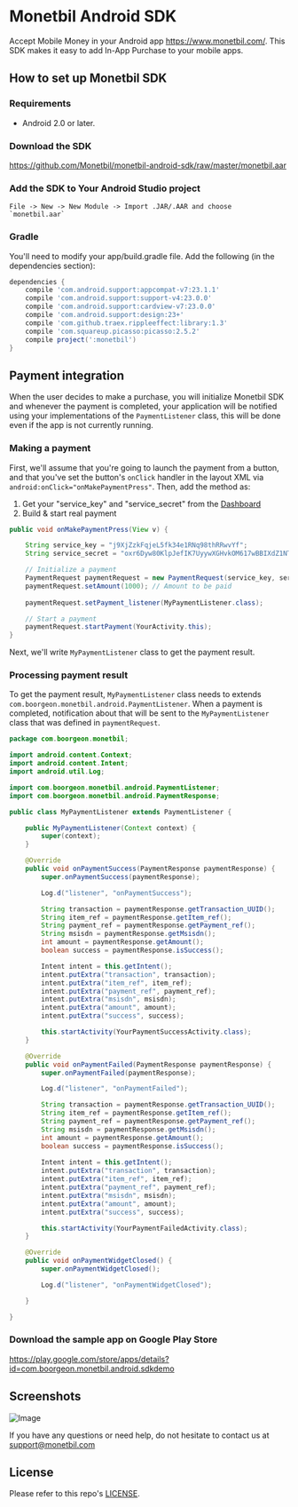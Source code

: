 # Monetbil Android SDK

Accept Mobile Money in your Android app https://www.monetbil.com/.
This SDK makes it easy to add In-App Purchase to your mobile apps.

## How to set up Monetbil SDK

### Requirements

*   Android 2.0 or later.

### Download the SDK

https://github.com/Monetbil/monetbil-android-sdk/raw/master/monetbil.aar

### Add the SDK to Your Android Studio project

```android
File -> New -> New Module -> Import .JAR/.AAR and choose `monetbil.aar`
```
### Gradle

You'll need to modify your app/build.gradle file. Add the following (in the dependencies section):

```gradle
dependencies {
    compile 'com.android.support:appcompat-v7:23.1.1'
    compile 'com.android.support:support-v4:23.0.0'
    compile 'com.android.support:cardview-v7:23.0.0'
    compile 'com.android.support:design:23+'
    compile 'com.github.traex.rippleeffect:library:1.3'
    compile 'com.squareup.picasso:picasso:2.5.2'
    compile project(':monetbil')
}
```

## Payment integration

When the user decides to make a purchase, you will initialize Monetbil SDK and whenever the payment is completed, your application will be notified using your implementations of the `PaymentListener` class, this will be done even if the app is not currently running.

### Making a payment

First, we'll assume that you're going to launch the payment from a button,
and that you've set the button's `onClick` handler in the layout XML via `android:onClick="onMakePaymentPress"`.
Then, add the method as:

1. Get your "service_key" and "service_secret" from the [Dashboard](https://www.monetbil.com/services)
2. Build & start real payment

```java
public void onMakePaymentPress(View v) {

    String service_key = "j9XjZzkFqjeL5fk34e1RNq98thRRwvYf";
    String service_secret = "oxr6Dyw80KlpJefIK7UyywXGHvkOM617wBBIXdZ1NTMWGZ9bSDyJmfX5oMI96204";

	// Initialize a payment
    PaymentRequest paymentRequest = new PaymentRequest(service_key, service_secret);
    paymentRequest.setAmount(1000); // Amount to be paid
	
    paymentRequest.setPayment_listener(MyPaymentListener.class);

	// Start a payment
    paymentRequest.startPayment(YourActivity.this);
}
```

Next, we'll write `MyPaymentListener` class to get the payment result.

### Processing payment result

To get the payment result, `MyPaymentListener` class needs to extends `com.boorgeon.monetbil.android.PaymentListener`. When a payment is completed, notification about that will be sent to the `MyPaymentListener` class that was defined in `paymentRequest`.

```java
package com.boorgeon.monetbil;

import android.content.Context;
import android.content.Intent;
import android.util.Log;

import com.boorgeon.monetbil.android.PaymentListener;
import com.boorgeon.monetbil.android.PaymentResponse;

public class MyPaymentListener extends PaymentListener {

    public MyPaymentListener(Context context) {
        super(context);
    }

    @Override
    public void onPaymentSuccess(PaymentResponse paymentResponse) {
        super.onPaymentSuccess(paymentResponse);

        Log.d("listener", "onPaymentSuccess");

        String transaction = paymentResponse.getTransaction_UUID();
        String item_ref = paymentResponse.getItem_ref();
        String payment_ref = paymentResponse.getPayment_ref();
        String msisdn = paymentResponse.getMsisdn();
        int amount = paymentResponse.getAmount();
        boolean success = paymentResponse.isSuccess();

        Intent intent = this.getIntent();
        intent.putExtra("transaction", transaction);
        intent.putExtra("item_ref", item_ref);
        intent.putExtra("payment_ref", payment_ref);
        intent.putExtra("msisdn", msisdn);
        intent.putExtra("amount", amount);
        intent.putExtra("success", success);

        this.startActivity(YourPaymentSuccessActivity.class);
    }

    @Override
    public void onPaymentFailed(PaymentResponse paymentResponse) {
        super.onPaymentFailed(paymentResponse);

        Log.d("listener", "onPaymentFailed");

        String transaction = paymentResponse.getTransaction_UUID();
        String item_ref = paymentResponse.getItem_ref();
        String payment_ref = paymentResponse.getPayment_ref();
        String msisdn = paymentResponse.getMsisdn();
        int amount = paymentResponse.getAmount();
        boolean success = paymentResponse.isSuccess();
		
        Intent intent = this.getIntent();
        intent.putExtra("transaction", transaction);
        intent.putExtra("item_ref", item_ref);
        intent.putExtra("payment_ref", payment_ref);
        intent.putExtra("msisdn", msisdn);
        intent.putExtra("amount", amount);
        intent.putExtra("success", success);

        this.startActivity(YourPaymentFailedActivity.class);
    }

    @Override
    public void onPaymentWidgetClosed() {
        super.onPaymentWidgetClosed();

        Log.d("listener", "onPaymentWidgetClosed");

    }

}
```

### Download the sample app on Google Play Store

https://play.google.com/store/apps/details?id=com.boorgeon.monetbil.android.sdkdemo

## Screenshots

![Image](https://www.monetbil.com/assets/img/monetbil-android-sdk-example.gif)

If you have any questions or need help, do not hesitate to contact us at [support@monetbil.com](https://www.monetbil.com/contact/support/?referral=github)

## License

Please refer to this repo's [LICENSE](LICENSE).